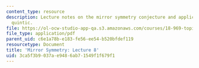 ```yaml
---
content_type: resource
description: Lecture notes on the mirror symmetry conjecture and application to the
  quintic.
file: https://ol-ocw-studio-app-qa.s3.amazonaws.com/courses/18-969-topics-in-geometry-mirror-symmetry-spring-2009/3ca5f3b9037ae9486ab71549f1f679f1_MIT18_969s09_lec08.pdf
file_type: application/pdf
parent_uid: c6e1a78b-e183-fe56-ee54-b520bfdef119
resourcetype: Document
title: 'Mirror Symmetry: Lecture 8'
uid: 3ca5f3b9-037a-e948-6ab7-1549f1f679f1
---
```

